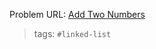 Problem URL: [Add Two Numbers](https://leetcode.com/problems/add-two-numbers/)

> tags: `#linked-list`